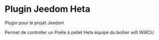# Plugin Jeedom Heta
Plugin pour le projet Jeedom

Permet de controller un Poële à pellet Heta équipé du boitier wifi WiRCU
